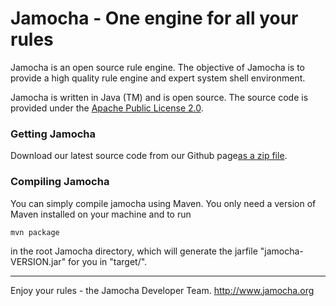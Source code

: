 # Jamocha - One engine for all your rules

 Jamocha is an open source rule engine. The objective of Jamocha is to provide
 a high quality rule engine and expert system shell environment.

 Jamocha is written in Java (TM) and is open source. The source code is provided
 under the [Apache Public License 2.0](LICENSE).


### Getting Jamocha

Download our latest source code from our Github page[as a zip file](https://github.com/RWTH-i5-IDSG/jamocha/archive/master.zip).


### Compiling Jamocha

You can simply compile jamocha using Maven. You only need a version of Maven installed on your machine and to run

```
mvn package
```

in the root Jamocha directory, which will generate the jarfile "jamocha-VERSION.jar" for you in "target/".


---


Enjoy your rules - the Jamocha Developer Team.
http://www.jamocha.org
